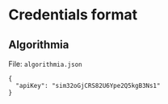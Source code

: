 # Credentials format

## Algorithmia

File: `algorithmia.json`

```
{
  "apiKey": "sim32oGjCRS82U6Ype2Q5kgB3Ns1"
}
```
